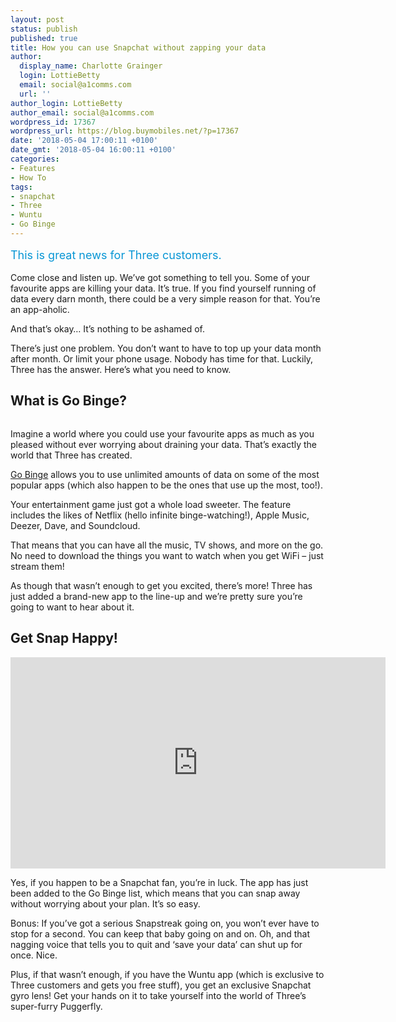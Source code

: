 ```yaml
---
layout: post
status: publish
published: true
title: How you can use Snapchat without zapping your data
author:
  display_name: Charlotte Grainger
  login: LottieBetty
  email: social@a1comms.com
  url: ''
author_login: LottieBetty
author_email: social@a1comms.com
wordpress_id: 17367
wordpress_url: https://blog.buymobiles.net/?p=17367
date: '2018-05-04 17:00:11 +0100'
date_gmt: '2018-05-04 16:00:11 +0100'
categories:
- Features
- How To
tags:
- snapchat
- Three
- Wuntu
- Go Binge
---
```

<p><span class="postStandFirst" style="color: #0896d5; line-height: 26px; font-size: 18px;">This is great news for Three customers.</span></p>
<p>Come close and listen up. We&rsquo;ve got something to tell you. Some of your favourite apps are killing your data. It&rsquo;s true. If you find yourself running of data every darn month, there could be a very simple reason for that. You&rsquo;re an app-aholic.</p>
<p>And that&rsquo;s okay&hellip; It&rsquo;s nothing to be ashamed of.</p>
<p>There&rsquo;s just one problem. You don&rsquo;t want to have to top up your data month after month. Or limit your phone usage. Nobody has time for that. Luckily, Three has the answer. Here&rsquo;s what you need to know.</p>
<h2>What is Go Binge?</h2>
<p><img class="aligncenter size-full wp-image-17372" src="https://lh3.googleusercontent.com/op6DzN3PZNxlGb-d-Bnq-JKXfjS0HDsol3TlSYuGv_YXgcvCxjxQDVhm49rN6WKWAduCRwbrPGS4PlLkiLzAntI=s0" alt="" /></p>
<p>Imagine a world where you could use your favourite apps as much as you pleased without ever worrying about draining your data. That&rsquo;s exactly the world that Three has created.</p>
<p><a href="http://www.three.co.uk/go-binge/">Go Binge</a> allows you to use unlimited amounts of data on some of the most popular apps (which also happen to be the ones that use up the most, too!).</p>
<p>Your entertainment game just got a whole load sweeter. The feature includes the likes of Netflix (hello infinite binge-watching!), Apple Music, Deezer, Dave, and Soundcloud.</p>
<p>That means that you can have all the music, TV shows, and more on the go. No need to download the things you want to watch when you get WiFi &ndash; just stream them!</p>
<p>As though that wasn&rsquo;t enough to get you excited, there&rsquo;s more! Three has just added a brand-new app to the line-up and we&rsquo;re pretty sure you&rsquo;re going to want to hear about it.</p>
<h2>Get Snap Happy!</h2>
<p><iframe src="https://www.youtube.com/embed/KKybgoDsA7k" width="600" height="338" frameborder="0" allowfullscreen="allowfullscreen"><span data-mce-type="bookmark" style="display: inline-block; width: 0px; overflow: hidden; line-height: 0;" class="mce_SELRES_start">﻿</span></iframe></p>
<p>Yes, if you happen to be a Snapchat fan, you&rsquo;re in luck. The app has just been added to the Go Binge list, which means that you can snap away without worrying about your plan. It&rsquo;s so easy.</p>
<p>Bonus: If you&rsquo;ve got a serious Snapstreak going on, you won&rsquo;t ever have to stop for a second. You can keep that baby going on and on. Oh, and that nagging voice that tells you to quit and &lsquo;save your data&rsquo; can shut up for once. Nice.</p>
<p>Plus, if that wasn&rsquo;t enough, if you have the Wuntu app (which is exclusive to Three customers and gets you free stuff), you get an exclusive Snapchat gyro lens! Get your hands on it to take yourself into the world of Three&rsquo;s super-furry Puggerfly.</p>
